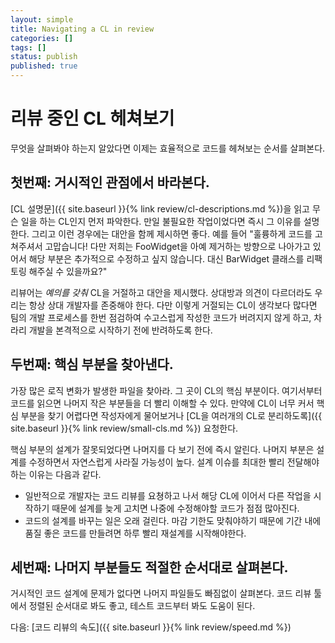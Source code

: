 ```yaml
---
layout: simple
title: Navigating a CL in review
categories: []
tags: []
status: publish
published: true
---
```


# 리뷰 중인 CL 헤쳐보기

무엇을 살펴봐야 하는지 알았다면 이제는 효율적으로 코드를 헤쳐보는 순서를 살펴본다.

## 첫번째: 거시적인 관점에서 바라본다.
[CL 설명문]({{ site.baseurl }}{% link review/cl-descriptions.md %})을 읽고 무슨 일을 하는 CL인지 먼저 파악한다. 만일 불필요한 작업이었다면 즉시 그 이유를 설명한다. 그리고 이런 경우에는 대안을 함께 제시하면 좋다. 예를 들어 "훌륭하게 코드를 고쳐주셔서 고맙습니다! 다만 저희는 FooWidget을 아예 제거하는 방향으로 나아가고 있어서 해당 부분은 추가적으로 수정하고 싶지 않습니다. 대신 BarWidget 클래스를 리팩토링 해주실 수 있을까요?"

리뷰어는 *예의를 갖춰* CL을 거절하고 대안을 제시했다. 상대방과 의견이 다르더라도 우리는 항상 상대 개발자를 존중해야 한다. 다만 이렇게 거절되는 CL이 생각보다 많다면 팀의 개발 프로세스를 한번 점검하여 수고스럽게 작성한 코드가 버려지지 않게 하고, 차라리 개발을 본격적으로 시작하기 전에 반려하도록 한다.

## 두번째: 핵심 부분을 찾아낸다.
가장 많은 로직 변화가 발생한 파일을 찾아라. 그 곳이 CL의 핵심 부분이다. 여기서부터 코드를 읽으면 나머지 작은 부분들을 더 빨리 이해할 수 있다. 만약에 CL이 너무 커서 핵심 부분을 찾기 어렵다면 작성자에게 물어보거나 [CL을 여러개의 CL로 분리하도록]({{ site.baseurl }}{% link review/small-cls.md %}) 요청한다.

핵심 부분의 설계가 잘못되었다면 나머지를 다 보기 전에 즉시 알린다. 나머지 부분은 설계를 수정하면서 자연스럽게 사라질 가능성이 높다. 설계 이슈를 최대한 빨리 전달해야 하는 이유는 다음과 같다.

- 일반적으로 개발자는 코드 리뷰를 요쳥하고 나서 해당 CL에 이어서 다른 작업을 시작하기 때문에 설계를 늦게 고치면 나중에 수정해야할 코드가 점점 많아진다.
- 코드의 설계를 바꾸는 일은 오래 걸린다. 마감 기한도 맞춰야하기 때문에 기간 내에 품질 좋은 코드를 만들려면 하루 빨리 재설계를 시작해야한다.

## 세번째: 나머지 부분들도 적절한 순서대로 살펴본다.
거시적인 코드 설계에 문제가 없다면 나머지 파일들도 빠짐없이 살펴본다. 코드 리뷰 툴에서 정렬된 순서대로 봐도 좋고, 테스트 코드부터 봐도 도움이 된다.

다음: [코드 리뷰의 속도]({{ site.baseurl }}{% link review/speed.md %})
